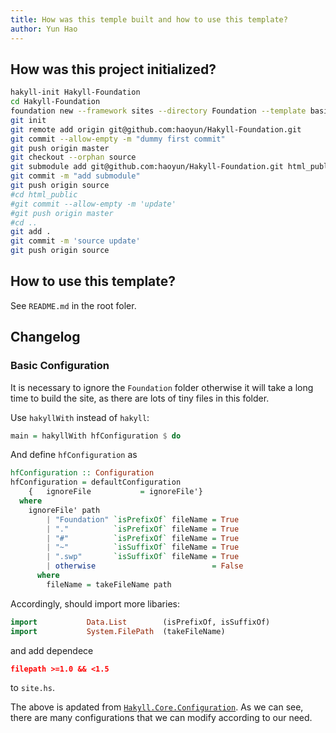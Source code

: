 ```yaml
---
title: How was this temple built and how to use this template?
author: Yun Hao
---
```


## How was this project initialized? ##

```bash
hakyll-init Hakyll-Foundation
cd Hakyll-Foundation
foundation new --framework sites --directory Foundation --template basic
git init
git remote add origin git@github.com:haoyun/Hakyll-Foundation.git
git commit --allow-empty -m "dummy first commit"
git push origin master
git checkout --orphan source
git submodule add git@github.com:haoyun/Hakyll-Foundation.git html_public
git commit -m "add submodule"
git push origin source
#cd html_public
#git commit --allow-empty -m 'update'
#git push origin master
#cd ..
git add .
git commit -m 'source update'
git push origin source
```
## How to use this template? ##

See `README.md` in the root foler.

## Changelog

### Basic Configuration

It is necessary to ignore the `Foundation` folder otherwise it will take a long time to build the site,
as there are lots of tiny files in this folder. 

Use `hakyllWith` instead of `hakyll`:

```haskell
main = hakyllWith hfConfiguration $ do
```

And define `hfConfiguration` as

```haskell
hfConfiguration :: Configuration
hfConfiguration = defaultConfiguration
    {   ignoreFile           = ignoreFile'}
  where
    ignoreFile' path
        | "Foundation" `isPrefixOf` fileName = True
        | "."          `isPrefixOf` fileName = True
        | "#"          `isPrefixOf` fileName = True
        | "~"          `isSuffixOf` fileName = True
        | ".swp"       `isSuffixOf` fileName = True
        | otherwise                          = False
      where
        fileName = takeFileName path
```

Accordingly, should import more libaries:
```haskell
import           Data.List        (isPrefixOf, isSuffixOf)
import           System.FilePath  (takeFileName)
```
and add dependece
```json
filepath >=1.0 && <1.5
```
to `site.hs`.


The above is apdated from [`Hakyll.Core.Configuration`](Hakyll.Core.Configuration).
As we can see, there are many configurations that we can modify according to our need.



[Hakyll.Core.Configuration]: https://hackage.haskell.org/package/hakyll-4.9.8.0/docs/Hakyll-Core-Configuration.html